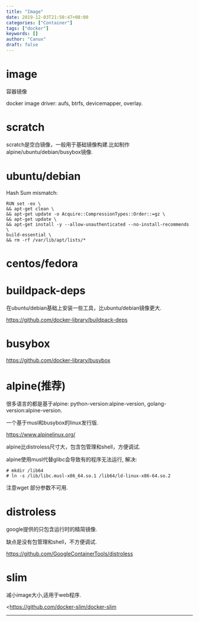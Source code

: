 ```yaml
---
title: "Image"
date: 2019-12-03T21:50:47+08:00
categories: ["Container"]
tags: ["docker"]
keywords: []
author: "Canux"
draft: false
---
```


# image

容器镜像

docker image driver: aufs, btrfs, devicemapper, overlay.

# scratch

scratch是空白镜像，一般用于基础镜像构建.比如制作alpine/ubuntu/debian/busybox镜像.

# ubuntu/debian

Hash Sum mismatch:

    RUN set -ex \
    && apt-get clean \
    && apt-get update -o Acquire::CompressionTypes::Order::=gz \
    && apt-get update \
    && apt-get install -y --allow-unauthenticated --no-install-recommends \
    build-essential \
    && rm -rf /var/lib/apt/lists/*

# centos/fedora

# buildpack-deps

在ubuntu/debian基础上安装一些工具，比ubuntu/debian镜像更大.

<https://github.com/docker-library/buildpack-deps>

# busybox

<https://github.com/docker-library/busybox>

# alpine(推荐)

很多语言的都是基于alpine: python-version:alpine-version, golang-version:alpine-version.

一个基于musl和busybox的linux发行版.

<https://www.alpinelinux.org/>

alpine比distroless尺寸大，包含包管理和shell，方便调试.

alpine使用musl代替glibc会导致有的程序无法运行, 解决:

    # mkdir /lib64
    # ln -s /lib/libc.musl-x86_64.so.1 /lib64/ld-linux-x86-64.so.2

注意wget 部分参数不可用.

# distroless

google提供的只包含运行时的精简镜像.

缺点是没有包管理和shell，不方便调试.

<https://github.com/GoogleContainerTools/distroless>

# slim

减小image大小,适用于web程序.

<https://github.com/docker-slim/docker-slim

***

